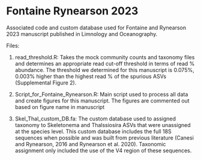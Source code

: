 # Fontaine Rynearson 2023
Associated code and custom database used for Fontaine and Rynearson 2023 manuscript published in Limnology and Oceanography. 

Files:
1. read_threshold.R: Takes the mock community counts and taxonomy files and determines an appropriate read cut-off threshold in terms of read % abundance. The threshold we determined for this manuscript is 0.075%, 0.003% higher than the highest read % of the spurious ASVs (Supplemental Figure 2).

2. Script_for_Fontaine_Rynearson.R: Main script used to process all data and create figures for this manuscript. The figures are commented out based on figure name in manuscript

3. Skel_Thal_custom_DB.fa: The custom database used to assigned taxonomy to Skeletonema and Thalssiosira ASVs that were unassigned at the species level. This custom database includes the full 18S sequences when possible and was built from previous literature (Canesi and Rynearson, 2016 and Rynearson et al. 2020). Taxonomic assignment only included the use of the V4 region of these sequences.


